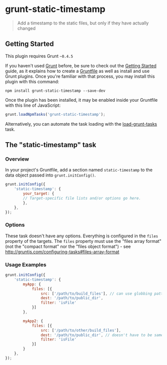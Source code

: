 # grunt-static-timestamp

> Add a timestamp to the static files, but only if they have actually changed

## Getting Started
This plugin requires Grunt `~0.4.5`

If you haven't used [Grunt](http://gruntjs.com/) before, be sure to check out the [Getting Started](http://gruntjs.com/getting-started) guide, as it explains how to create a [Gruntfile](http://gruntjs.com/sample-gruntfile) as well as install and use Grunt plugins. Once you're familiar with that process, you may install this plugin with this command:

```shell
npm install grunt-static-timestamp --save-dev
```

Once the plugin has been installed, it may be enabled inside your Gruntfile with this line of JavaScript:

```js
grunt.loadNpmTasks('grunt-static-timestamp');
```

Alternatively, you can automate the task loading with the [load-grunt-tasks](https://github.com/sindresorhus/load-grunt-tasks) task.

## The "static-timestamp" task

### Overview
In your project's Gruntfile, add a section named `static-timestamp` to the data object passed into `grunt.initConfig()`.

```js
grunt.initConfig({
    'static-timestamp': {
        your_target: {
        // Target-specific file lists and/or options go here.
        },
    },
});
```

### Options

These task doesn't have any options. Everything is configured in the `files` property of the targets. The `files` property must use the "files array format" (not the "compact format" nor the "files object format") - see http://gruntjs.com/configuring-tasks#files-array-format

### Usage Examples

```js
grunt.initConfig({
    'static-timestamp': {
        myApp: {
            files: [{
                src: ['/path/to/build_files'], // can use globbing patterns
                dest: '/path/to/public_dir',
                filter: 'isFile'
            }]
        },

        myApp2: {
            files: [{
                src: ['/path/to/other/build_files'], 
                dest: '/path/to/public_dir', // doesn't have to be same
                filter: 'isFile'
            }]
        }
    },
});

```

